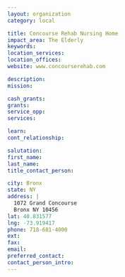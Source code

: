 ```yaml
---
layout: organization
category: local

title: Concourse Rehab Nursing Home
impact_area: The Elderly
keywords: 
location_services: 
location_offices: 
website: www.concourserehab.com

description: 
mission: 

cash_grants: 
grants: 
service_opp: 
services: 

learn: 
cont_relationship: 

salutation: 
first_name: 
last_name: 
title_contact_person: 

city: Bronx
state: NY
address: |
  1072 Grand Concourse  
  Bronx NY 10456
lat: 40.831577
lng: -73.919417
phone: 718-681-4000
ext: 
fax: 
email: 
preferred_contact: 
contact_person_intro: 
---
```

